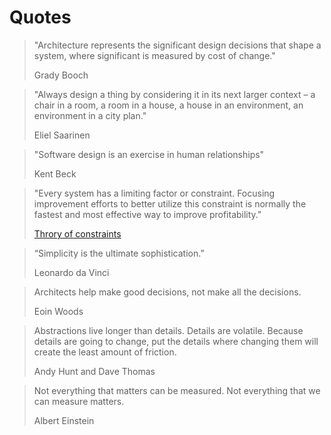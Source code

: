 # Quotes

>"Architecture represents the significant design decisions that shape a system, where significant is measured by cost of change." 
>
>Grady Booch

> "Always design a thing by considering it in its next larger context – a chair in a room, a room in a house, a house in an environment, an environment in a city plan."
>
>Eliel Saarinen

> "Software design is an exercise in human relationships"
>
>Kent Beck

> "Every system has a limiting factor or constraint. Focusing improvement efforts to better utilize this constraint is normally the fastest and most effective way to improve profitability."
>
> [Throry of constraints](https://www.tocinstitute.org/theory-of-constraints.html)


>“Simplicity is the ultimate sophistication.” 
>
>Leonardo da Vinci


> Architects help make good decisions, not make all the decisions.
>
> Eoin Woods


> Abstractions live longer than details. Details are volatile. Because details are going to change, put the details where changing them will create the least amount of friction.
>
> Andy Hunt and Dave Thomas


> Not everything that matters can be measured. Not everything that we can measure matters.
>
>Albert Einstein 
